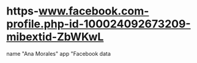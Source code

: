 
# https-www.facebook.com-profile.php-id-100024092673209-mibextid-ZbWKwL
name "Ana Morales"
app "Facebook data
